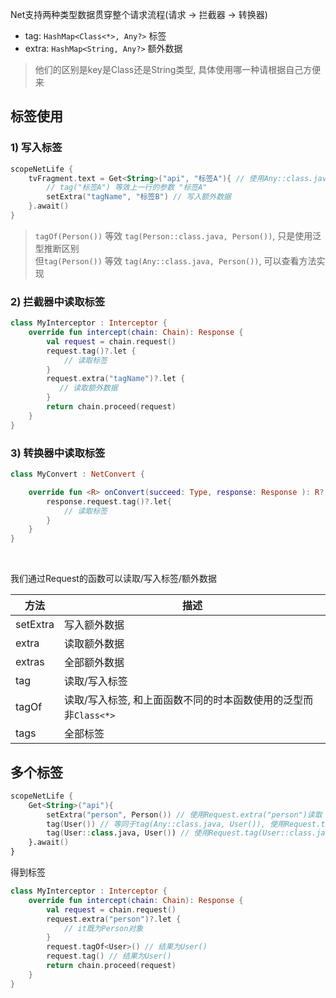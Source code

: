 Net支持两种类型数据贯穿整个请求流程(请求 -> 拦截器 -> 转换器)

- tag: `HashMap<Class<*>, Any?>` 标签
- extra: `HashMap<String, Any?>` 额外数据

> 他们的区别是key是Class还是String类型, 具体使用哪一种请根据自己方便来

## 标签使用

### 1) 写入标签

```kotlin hl_lines="2"
scopeNetLife {
    tvFragment.text = Get<String>("api", "标签A"){ // 使用Any::class.java作为键名
        // tag("标签A") 等效上一行的参数 "标签A"
        setExtra("tagName", "标签B") // 写入额外数据
    }.await()
}
```

> `tagOf(Person())` 等效 `tag(Person::class.java, Person())`, 只是使用泛型推断区别 <br>
> 但`tag(Person())` 等效 `tag(Any::class.java, Person())`, 可以查看方法实现

### 2) 拦截器中读取标签
```kotlin hl_lines="4"
class MyInterceptor : Interceptor {
    override fun intercept(chain: Chain): Response {
        val request = chain.request()
        request.tag()?.let {
            // 读取标签
        }
        request.extra("tagName")?.let {
           // 读取额外数据
        }
        return chain.proceed(request)
    }
}
```

### 3) 转换器中读取标签

```kotlin hl_lines="4"
class MyConvert : NetConvert {

    override fun <R> onConvert(succeed: Type, response: Response ): R? {
        response.request.tag()?.let{
            // 读取标签
        }
    }
}
```

<br>

我们通过Request的函数可以读取/写入标签/额外数据

| 方法 | 描述 |
|-|-|
| setExtra | 写入额外数据 |
| extra | 读取额外数据 |
| extras | 全部额外数据 |
| tag | 读取/写入标签 |
| tagOf | 读取/写入标签, 和上面函数不同的时本函数使用的泛型而非`Class<*>` |
| tags | 全部标签 |

## 多个标签

```kotlin
scopeNetLife {
    Get<String>("api"){
        setExtra("person", Person()) // 使用Request.extra("person")读取
        tag(User()) // 等同于tag(Any::class.java, User()), 使用Request.tag()读取
        tag(User::class.java, User()) // 使用Request.tag(User::class.java)读取
    }.await()
}
```

得到标签

```kotlin hl_lines="4"
class MyInterceptor : Interceptor {
    override fun intercept(chain: Chain): Response {
        val request = chain.request()
        request.extra("person")?.let {
            // it既为Person对象
        }
        request.tagOf<User>() // 结果为User()
        request.tag() // 结果为User()
        return chain.proceed(request)
    }
}
```